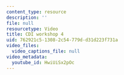 ```yaml
---
content_type: resource
description: ''
file: null
resourcetype: Video
title: CDI workshop 4
uid: 762921c5-1308-2c54-779d-d31d223f731a
video_files:
  video_captions_file: null
video_metadata:
  youtube_id: HwiUiSx2pOc
---
```

